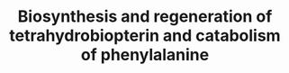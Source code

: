 ---
annotations:
- id: DOID:0090123
  parent: genetic disease
  type: Disease Ontology
  value: aromatic L-amino acid decarboxylase deficiency
- id: DOID:0111168
  parent: genetic disease
  type: Disease Ontology
  value: sepiapterin reductase deficiency
- id: DOID:0090106
  parent: genetic disease
  type: Disease Ontology
  value: BH4-deficient hyperphenylalaninemia A
- id: PW:0000217
  parent: classic metabolic pathway
  type: Pathway Ontology
  value: tetrahydrobiopterin metabolic pathway
- id: DOID:0090043
  parent: genetic disease
  type: Disease Ontology
  value: dystonia 5
- id: DOID:13382
  type: Disease Ontology
  value: megaloblastic anemia
- id: PW:0001612
  parent: disease pathway
  type: Pathway Ontology
  value: Segawa syndrome pathway
- id: PW:0001288
  parent: classic metabolic pathway
  type: Pathway Ontology
  value: phenylalanine degradation pathway
authors:
- DeSl
- Egonw
- IreneHemel
- Ddigles
- Josienlandman
- MaintBot
- Fehrhart
- Finterly
communities:
- IEM
- RareDiseases
description: New PW, Chapter 1 of Blau (physicians guide to... inheritant metabolic
  diseases.
last-edited: 2021-11-30
organisms:
- Homo sapiens
redirect_from:
- /index.php/Pathway:WP4156
- /instance/WP4156
revision: null
schema-jsonld:
- '@context': https://schema.org/
  '@id': https://wikipathways.github.io/pathways/WP4156.html
  '@type': Dataset
  creator:
    '@type': Organization
    name: WikiPathways
  description: New PW, Chapter 1 of Blau (physicians guide to... inheritant metabolic
    diseases.
  keywords:
  - 5-OH-Trp
  - 5HIAA
  - 7,8-BH2
  - AADC
  - BH4
  - Biopterin
  - CR
  - DHFR
  - DHPR
  - Dopamine
  - GTP
  - GTPCH
  - HO-BH4
  - HVA
  - L-DOPA
  - NH2TP
  - Neopterin
  - O2
  - PAH
  - PCD
  - PTP
  - PTPS
  - Phe
  - Phenyl-alanine
  - Primapterin
  - SR
  - Serotonin
  - TH
  - TPH
  - Trp
  - oxo-PH4
  - q-BH2
  - sepiapterin
  - tyr
  license: CC0
  name: Biosynthesis and regeneration of tetrahydrobiopterin and catabolism of phenylalanine
seo: CreativeWork
title: Biosynthesis and regeneration of tetrahydrobiopterin and catabolism of phenylalanine
wpid: WP4156
---